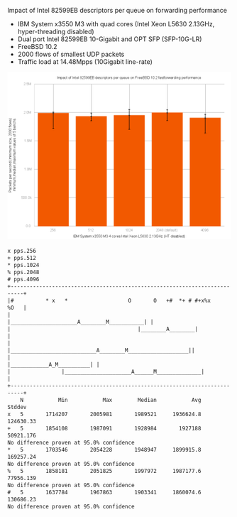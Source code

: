 Impact of Intel 82599EB descriptors per queue on forwarding performance
  - IBM System x3550 M3 with quad cores (Intel Xeon L5630 2.13GHz, hyper-threading disabled)
  - Dual port Intel 82599EB 10-Gigabit and OPT SFP (SFP-10G-LR)
  - FreeBSD 10.2
  - 2000 flows of smallest UDP packets
  - Traffic load at 14.48Mpps (10Gigabit line-rate)

![Impact of Intel 82599EB descriptors per queue on forwarding performance on FreeBSD 10.2](graph.png)


```
x pps.256
+ pps.512
* pps.1024
% pps.2048
# pps.4096
+--------------------------------------------------------------------------+
|#          * x   *                   O       O   +#  *+ # #+x%x      %O   |
|                             |_____________________A________M___________| |
|                                        |________A________|               |
|                |___________________________A________M___________________||
|                                              |____________A_M__________| |
|                |_____________________A______M______________|             |
+--------------------------------------------------------------------------+
    N           Min           Max        Median           Avg        Stddev
x   5       1714207       2005981       1989521     1936624.8     124630.33
+   5       1854108       1987091       1928984       1927188     50921.176
No difference proven at 95.0% confidence
*   5       1703546       2054228       1948947     1899915.8     169257.24
No difference proven at 95.0% confidence
%   5       1858181       2051825       1997972     1987177.6     77956.139
No difference proven at 95.0% confidence
#   5       1637784       1967863       1903341     1860074.6     130686.23
No difference proven at 95.0% confidence
```
